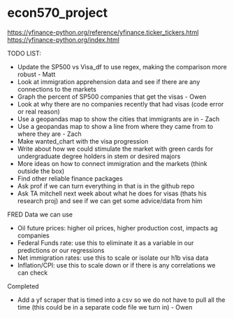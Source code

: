 # econ570_project

https://yfinance-python.org/reference/yfinance.ticker_tickers.html
https://yfinance-python.org/index.html

TODO LIST:
- Update the SP500 vs Visa_df to use regex, making the comparison more robust - Matt
- Look at immigration apprehension data and see if there are any connections to the markets
- Graph the percent of SP500 companies that get the visas - Owen
- Look at why there are no companies recently that had visas (code error or real reason)
- Use a geopandas map to show the cities that immigrants are in - Zach
- Use a geopandas map to show a line from where they came from to where they are - Zach
- Make wanted_chart with the visa progression
- Write about how we could stimulate the market with green cards for undergraduate degree holders in stem or desired majors
- More ideas on how to connect immigration and the markets (think outside the box)
- Find other reliable finance packages
- Ask prof if we can turn everything in that is in the github repo
- Ask TA mitchell next week about what he does for visas (thats his research proj) and see if we can get some advice/data from him

FRED Data we can use
- Oil future prices: higher oil prices, higher production cost, impacts ag companies
- Federal Funds rate: use this to eliminate it as a variable in our predictions or our regressions
- Net immigration rates: use this to scale or isolate our h1b visa data
- Inflation/CPI: use this to scale down or if there is any correlations we can check

Completed
- Add a yf scraper that is timed into a csv so we do not have to pull all the time (this could be in a separate code file we turn in) - Owen
